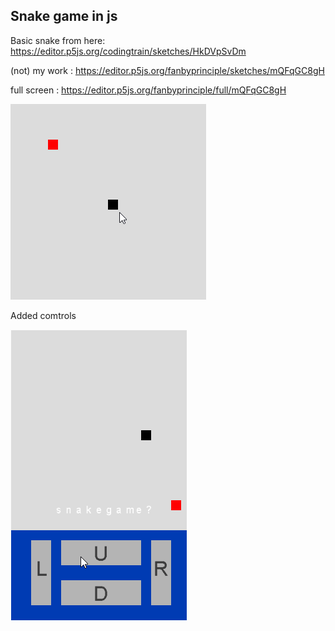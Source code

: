 ## Snake game in js

Basic snake from here: https://editor.p5js.org/codingtrain/sketches/HkDVpSvDm

(not) my work : https://editor.p5js.org/fanbyprinciple/sketches/mQFqGC8gH

full screen : https://editor.p5js.org/fanbyprinciple/full/mQFqGC8gH

![](snake.gif)

Added comtrols

![](snake_control.gif)